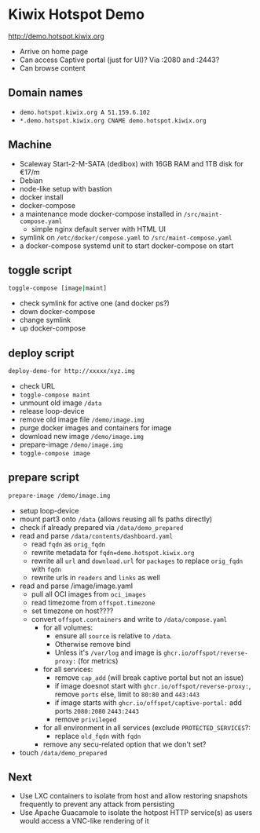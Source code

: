 # Kiwix Hotspot Demo

http://demo.hotspot.kiwix.org

- Arrive on home page
- Can access Captive portal (just for UI)? Via :2080 and :2443?
- Can browse content

## Domain names

- `demo.hotspot.kiwix.org A 51.159.6.102`
- `*.demo.hotspot.kiwix.org CNAME demo.hotspot.kiwix.org`

## Machine

- Scaleway Start-2-M-SATA (dedibox) with 16GB RAM and 1TB disk for €17/m
- Debian
- node-like setup with bastion
- docker install
- docker-compose
- a maintenance mode docker-compose installed in `/src/maint-compose.yaml`
  - simple nginx default server with HTML UI
- symlink on `/etc/docker/compose.yaml` to `/src/maint-compose.yaml`
- a docker-compose systemd unit to start docker-compose on start

## toggle script

```sh
toggle-compose [image|maint]
```

- check symlink for active one (and docker ps?)
- down docker-compose
- change symlink
- up docker-compose

## deploy script

```sh
deploy-demo-for http://xxxxx/xyz.img
```

- check URL
- `toggle-compose maint`
- unmount old image `/data`
- release loop-device
- remove old image file `/demo/image.img`
- purge docker images and containers for image
- download new image `/demo/image.img`
- prepare-image `/demo/image.img`
- `toggle-compose image`


## prepare script

```sh
prepare-image /demo/image.img
```

- setup loop-device
- mount part3 onto `/data` (allows reusing all fs paths directly)
- check if already prepared via `/data/demo_prepared`
- read and parse `/data/contents/dashboard.yaml`
  - read `fqdn` as `orig_fqdn`
  - rewrite metadata for `fqdn=demo.hotspot.kiwix.org`
  - rewrite all `url` and `download.url` for `packages` to replace `orig_fqdn` with `fqdn`
  - rewrite urls in `readers` and `links` as well
- read and parse /image/image.yaml
  - pull all OCI images from `oci_images`
  - read timezome from `offspot.timezone`
  - set timezone on host????
  - convert `offspot.containers` and write to `/data/compose.yaml`
    - for all volumes:
      - ensure all `source` is relative to `/data`.
      - Otherwise remove bind
      - Unless it's `/var/log` and image is `ghcr.io/offspot/reverse-proxy:` (for metrics)
    - for all services:
      - remove `cap_add` (will break captive portal but not an issue)
      - if image doesnot start with `ghcr.io/offspot/reverse-proxy:`, remove `ports` else, limit to `80:80` and `443:443`
      - if image starts with `ghcr.io/offspot/captive-portal:` add ports `2080:2080` `2443:2443`
      - remove `privileged`
    - for all environment in all services (exclude `PROTECTED_SERVICES`?:
      - replace `old_fqdn` with `fqdn`
    - remove any secu-related option that we don't set?
- touch `/data/demo_prepared`

## Next

- Use LXC containers to isolate from host and allow restoring snapshots frequently to prevent any attack from persisting
- Use Apache Guacamole to isolate the hotpost HTTP service(s) as users would access a VNC-like rendering of it
